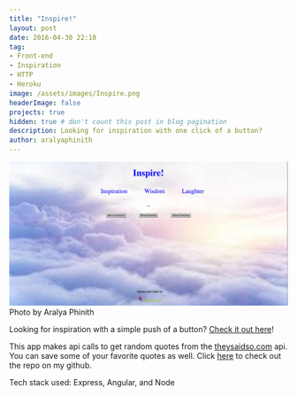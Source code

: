 ```yaml
---
title: "Inspire!"
layout: post
date: 2016-04-30 22:10
tag: 
- Front-end
- Inspiration
- HTTP
- Heroku
image: /assets/images/Inspire.png
headerImage: false
projects: true
hidden: true # don't count this post in blog pagination
description: Looking for inspiration with one click of a button?
author: aralyaphinith
---
```


<div class="bigger-image">
  <img class="image" src="../assets/images/Inspire.png" alt="Inspire">
  <figcaption class="caption">Photo by Aralya Phinith</figcaption>
</div>

Looking for inspiration with a simple push of a button? [Check it out here](https://inspire989.herokuapp.com)! 

This app makes api calls to get random quotes from the [theysaidso.com](https://theysaidso.com/api/) api. You can save some of your favorite quotes as well. Click [here](https://github.com/Aphinith/Inspire) to check out the repo on my github.

Tech stack used: Express, Angular, and Node